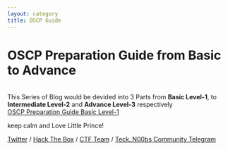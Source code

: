 ```yaml
---
layout: category
title: OSCP Guide
---
```


<h1 Class="message">
 OSCP Preparation Guide from Basic to Advance
</h1>

<br>This Series of Blog would be devided into 3 Parts from **Basic Level-1**, to **Intermediate Level-2** and **Advance Level-3** respectively
<br>
[OSCP Preparation Guide Basic Level-1](https://teckk2.github.io/oscp%20guide/2018/05/14/OSCP-Basic.html)

<p class="message">
 keep calm and Love Little Prince!
</p>

[Twitter](https://twitter.com/Teck__K2) / [Hack The Box](https://www.hackthebox.eu/profile/966) / [CTF Team](https://ctftime.org/team/20102) /
[Teck_N00bs Community Telegram](https://t.me/Teck_N00bs)

<script src="https://www.hackthebox.eu/badge/966"> </script>
